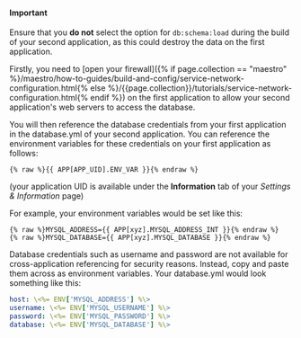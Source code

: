 #### Important
<div class="notice notice-warning"><p>
Ensure that you <strong>do not</strong> select the option for <code>db:schema:load</code> during the build of your second application, as this could destroy the data on the first application.
</p></div>

Firstly, you need to [open your firewall]({% if page.collection == "maestro" %}/maestro/how-to-guides/build-and-config/service-network-configuration.html{% else %}/{{page.collection}}/tutorials/service-network-configuration.html{% endif %}) on the first application to allow your second application's web servers to access the database.

You will then reference the database credentials from your first application in the database.yml of your second application. You can reference the environment variables for these credentials on your first application as follows:

```shell
{% raw %}{{ APP[APP_UID].ENV_VAR }}{% endraw %}
```
(your application UID is available under the **Information** tab of your _Settings & Information_ page)

For example, your environment variables would be set like this:

```shell
{% raw %}MYSQL_ADDRESS={{ APP[xyz].MYSQL_ADDRESS_INT }}{% endraw %}
{% raw %}MYSQL_DATABASE={{ APP[xyz].MYSQL_DATABASE }}{% endraw %}
```

Database credentials such as username and password are not available for cross-application referencing for security reasons. Instead, copy and paste them across as environment variables. Your database.yml would look something like this:

```yaml
host: \<%= ENV['MYSQL_ADDRESS'] %\>
username: \<%= ENV['MYSQL_USERNAME'] %\>
password: \<%= ENV['MYSQL_PASSWORD'] %\>
database: \<%= ENV['MYSQL_DATABASE'] %\>
```

